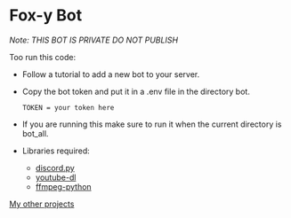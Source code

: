 # Fox-y Bot

*Note: THIS BOT IS PRIVATE DO NOT PUBLISH*

Too run this code:

* Follow a tutorial to add a new bot to your server.

* Copy the bot token and put it in a .env file in the directory bot.


   `TOKEN = your token here`


* If you are running this make sure to run it when the current directory is bot_all.

* Libraries required:
  * [discord.py](https://pypi.org/project/discord.py/)
  * [youtube-dl](https://pypi.org/project/youtube_dl/)
  * [ffmpeg-python](https://pypi.org/project/ffmpeg-python/)
 
[My other projects](https://github.com/parzi-val/python-projects)